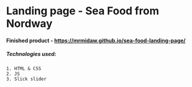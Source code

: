# Landing page - Sea Food from Nordway

#### Finished product - https://mrmidaw.github.io/sea-food-landing-page/

##### Technologies used: 
    1. HTML & CSS
    2. JS
    3. Slick slider
